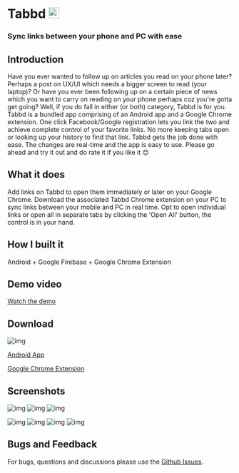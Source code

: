 # Tabbd <img src="https://akshaysadarangani.com/Tabbd/Logo.png" width="24" height="24">

### Sync links between your phone and PC with ease

## Introduction
Have you ever wanted to follow up on articles you read on your phone later? Perhaps a post on UX/UI which needs a bigger screen to read (your laptop)? Or have you ever been following up on a certain piece of news which you want to carry on reading on your phone perhaps coz you're gotta get going? Well, if you do fall in either (or both) category, Tabbd is for you. Tabbd is a bundled app comprising of an Android app and a Google Chrome extension. One click Facebook/Google registration lets you link the two and achieve complete control of your favorite links. No more keeping tabs open or looking up your history to find that link. Tabbd gets the job done with ease. The changes are real-time and the app is easy to use. 
Please go ahead and try it out and do rate it if you like it 😊

## What it does
Add links on Tabbd to open them immediately or later on your Google Chrome. Download the associated Tabbd Chrome extension on your PC to sync links between your mobile and PC in real time. Opt to open individual links or open all in separate tabs by clicking the 'Open All' button, the control is in your hand.

## How I built it
Android + Google Firebase + Google Chrome Extension

## Demo video
[Watch the demo](https://youtu.be/OSnnOfw9TIU)

## Download
![img](Screenshots/Download.png)

[Android App](https://play.google.com/store/apps/details?id=com.akshaysadarangani.tabbd&hl=en)

[Google Chrome Extension](https://chrome.google.com/webstore/detail/tabbd/ihlgondhganfhackipognhhibiccgfpc?hl=en-US)

## Screenshots
![img](Screenshots/S8_Add.png)
![img](Screenshots/S8_Share.png)
![img](Screenshots/S8_Offline.png)

![img](Screenshots/Screenshot%201.png)
![img](Screenshots/Screenshot%202.png)
![img](Screenshots/Screenshot%203.png)
![img](Screenshots/Screenshot%204.png)

## Bugs and Feedback
For bugs, questions and discussions please use the [Github Issues](https://github.com/aksh4y/Tabbd/issues).
